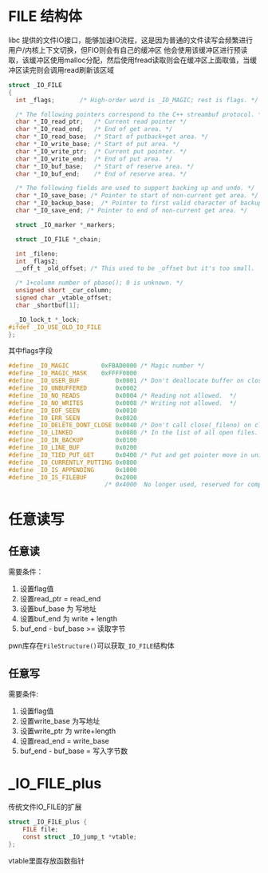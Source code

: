 # FILE 结构体
libc 提供的文件IO接口，能够加速IO流程，这是因为普通的文件读写会频繁进行用户/内核上下文切换，但FIO则会有自己的缓冲区
他会使用该缓冲区进行预读取，该缓冲区使用malloc分配，然后使用fread读取则会在缓冲区上面取值，当缓冲区读完则会调用read刷新该区域

```c
struct _IO_FILE
{
  int _flags;		/* High-order word is _IO_MAGIC; rest is flags. */

  /* The following pointers correspond to the C++ streambuf protocol. */
  char *_IO_read_ptr;	/* Current read pointer */
  char *_IO_read_end;	/* End of get area. */
  char *_IO_read_base;	/* Start of putback+get area. */
  char *_IO_write_base;	/* Start of put area. */
  char *_IO_write_ptr;	/* Current put pointer. */
  char *_IO_write_end;	/* End of put area. */
  char *_IO_buf_base;	/* Start of reserve area. */
  char *_IO_buf_end;	/* End of reserve area. */

  /* The following fields are used to support backing up and undo. */
  char *_IO_save_base; /* Pointer to start of non-current get area. */
  char *_IO_backup_base;  /* Pointer to first valid character of backup area */
  char *_IO_save_end; /* Pointer to end of non-current get area. */

  struct _IO_marker *_markers;

  struct _IO_FILE *_chain;

  int _fileno;
  int _flags2;
  __off_t _old_offset; /* This used to be _offset but it's too small.  */

  /* 1+column number of pbase(); 0 is unknown. */
  unsigned short _cur_column;
  signed char _vtable_offset;
  char _shortbuf[1];

  _IO_lock_t *_lock;
#ifdef _IO_USE_OLD_IO_FILE
};
```

其中flags字段
```c
#define _IO_MAGIC         0xFBAD0000 /* Magic number */
#define _IO_MAGIC_MASK    0xFFFF0000
#define _IO_USER_BUF          0x0001 /* Don't deallocate buffer on close. */
#define _IO_UNBUFFERED        0x0002
#define _IO_NO_READS          0x0004 /* Reading not allowed.  */
#define _IO_NO_WRITES         0x0008 /* Writing not allowed.  */
#define _IO_EOF_SEEN          0x0010
#define _IO_ERR_SEEN          0x0020
#define _IO_DELETE_DONT_CLOSE 0x0040 /* Don't call close(_fileno) on close.  */
#define _IO_LINKED            0x0080 /* In the list of all open files.  */
#define _IO_IN_BACKUP         0x0100
#define _IO_LINE_BUF          0x0200
#define _IO_TIED_PUT_GET      0x0400 /* Put and get pointer move in unison.  */
#define _IO_CURRENTLY_PUTTING 0x0800
#define _IO_IS_APPENDING      0x1000
#define _IO_IS_FILEBUF        0x2000
                           /* 0x4000  No longer used, reserved for compat.  */
```
# 任意读写

## 任意读
需要条件：
1. 设置flag值
2. 设置read_ptr = read_end
3. 设置buf_base 为 写地址
4. 设置buf_end 为 write + length
5. buf_end - buf_base >= 读取字节

pwn库存在`FileStructure()`可以获取`_IO_FILE`结构体

## 任意写
需要条件:
1. 设置flag值
2. 设置write_base 为写地址
3. 设置write_ptr 为 write+length
4. 设置read_end = write_base
5. buf_end - buf_base = 写入字节数


# _IO_FILE_plus

传统文件IO_FILE的扩展

```c
struct _IO_FILE_plus {
    FILE file;
    const struct _IO_jump_t *vtable;
};
```

vtable里面存放函数指针


